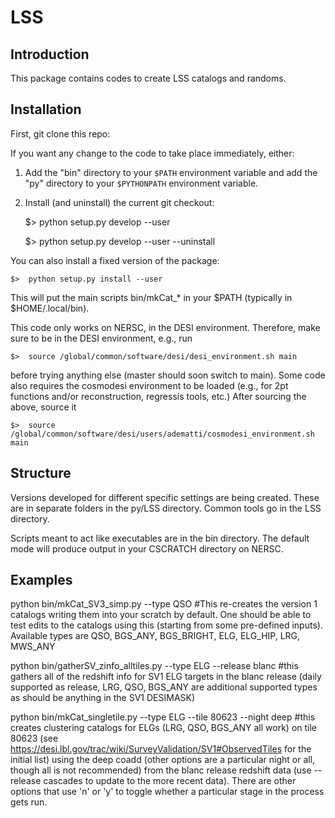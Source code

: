 # LSS

Introduction
------------

This package contains codes to create LSS catalogs and randoms.

Installation
------------

First, git clone this repo:

If you want any change to the code to take place immediately, either:

1.  Add the "bin" directory to your
    ``$PATH`` environment variable and add the "py" directory to your
    ``$PYTHONPATH`` environment variable.

2.  Install (and uninstall) the current git checkout:

    $>  python setup.py develop --user

    $>  python setup.py develop --user --uninstall

You can also install a fixed version of the package:

    $>  python setup.py install --user

This will put the main scripts bin/mkCat_* in your $PATH (typically in $HOME/.local/bin).

This code only works on NERSC, in the DESI environment. Therefore, make sure to be in the DESI environment, e.g., run

    $>  source /global/common/software/desi/desi_environment.sh main

before trying anything else (master should soon switch to main). Some code also requires the cosmodesi environment to be loaded (e.g., for 2pt functions and/or reconstruction, regressis tools, etc.) After sourcing the above, source it

    $>  source /global/common/software/desi/users/adematti/cosmodesi_environment.sh main


Structure
---------

Versions developed for different specific settings are being created. These are in separate folders in the py/LSS directory. Common tools go in the LSS directory.

Scripts meant to act like executables are in the bin directory. The default mode will produce output in your CSCRATCH directory on NERSC.

Examples
--------

python bin/mkCat_SV3_simp.py --type QSO #This re-creates the version 1 catalogs writing them into your scratch by default. One should be able to test edits to the catalogs using this (starting from some pre-defined inputs). Available types are QSO, BGS_ANY, BGS_BRIGHT, ELG, ELG_HIP, LRG, MWS_ANY

python bin/gatherSV_zinfo_alltiles.py --type ELG --release blanc #this gathers all of the redshift info for SV1 ELG targets in the blanc release (daily supported as release, LRG, QSO, BGS_ANY are additional supported types as should be anything in the SV1 DESIMASK)

python bin/mkCat_singletile.py --type ELG --tile 80623 --night deep #this creates clustering catalogs for ELGs (LRG, QSO, BGS_ANY all work) on tile 80623 (see https://desi.lbl.gov/trac/wiki/SurveyValidation/SV1#ObservedTiles for the initial list) using the deep coadd (other options are a particular night or all, though all is not recommended) from the blanc release redshift data (use --release cascades to update to the more recent data). There are other options that use 'n' or 'y' to toggle whether a particular stage in the process gets run.

